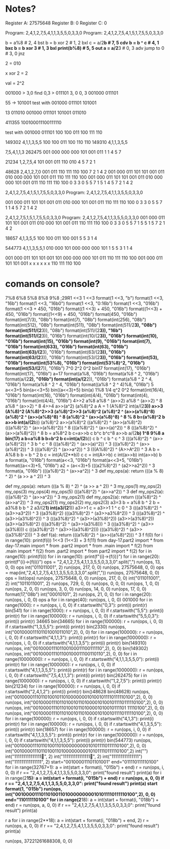 # Notes?
Register A: 27575648
Register B: 0
Register C: 0

Program: 2,4,1,2,7,5,4,1,1,3,5,5,0,3,3,0
Program: 2,4,1,2,7,5,4,1,5,1,7,5,5,0,3,3,0

b = a%8       # 2, 4  bst
b = b xor 2   # 1, 2  bxl
c = a/2**b    # 7, 5  cdv
b = b ^ c     # 4, 1  bxc
b = b xor 3   # 1, 3  bxl
print(b%8)    # 5, 5  out
a = a/2**3       # 0, 3  adv
jump to 0     # 3, 0  jnz

2 = 010

x xor 2 = 2

val = 2^2


001000 > 3,0
find 0,3 > 011101
3, 0    0, 3
001000 011101

55 -> 101001
test with
001000 011101 101001

13
011010
001000 011101 101001 011010

411355 100100011100111110

test with
001000 011101 100 100 011 100 111 110

149302
4,1,1,3,5,5  100 100  011 100 110 110
149310
4,1,1,3,5,5

7,5,4,1,1,3 262475
001 000 000 000 101 001 011
         1   1   4   5   7


21234
1,2,7,5,4
101 001 011 110 010
 4   5   7   2   1

48628
2,4,1,2,7,0
001 011 110 111 110 100
     7   2   1   4   2
001 000 011 101 101 001 011 010 000 000 101 001 011 110 111 110 100
001 000 011 101 101 001 011 010 000 000 101 001 011 110 111 110 100
 0   3   3   0   5   5   7   1   5   1   4   5   7   2   1   4   2

2,4,1,2,7,5,4,1,5,1,7,5,5,0,3,3,0
Program: 2,4,1,2,7,5,4,1,1,3,5,5,0,3,3,0

001 000 011 101 101 001 011 010 000 101 001 011 110 111 110 100
 0   3   3   0   5   5   7   1   1   4   5   7   2   1   4   2

2,4,1,2,7,5,1,5,1,7,5,5,0,3,3,0
Program: 2,4,1,2,7,5,4,1,1,3,5,5,0,3,3,0
001 000 011 101 101 001 011 010 000 101 001 011 110 111 110 100
 0   3   3   0   5   5   7   1   5   5   1   5   7   2   1   4   2

18657
4,1,3,5,5
100 100 011 100 001
 5   5   3   1  4

544773
4,1,1,3,5,5,1
010 000 101 000 000 000 101
 1   5   5   3   1   1    4

001 000 011 101 101 001 101 000 000 000 101 011 110 111 110 100
001 000 011 101 101 001  x   x   x   x   x   x 110 111 110 100








# comands on console?

7%8
6%8
5%8
8%8
9%8
;29R1 <<3
1 <<3
format(1 <<3, "b")
format(1 <<3, "16b")
format(1 <<3, "16b0")
format(1 <<3, "0:16b")
format(1 <<3, "016b")
format(1 <<3 + 450, "016b")
format((1 <<3) + 450, "016b")
format((1<<3) + 450, "016b")
format((1<<9) + 450, "016b")
format(450, "016b")
format(int(7/3), "08b")
format(int(7), "08b")
format(int(256), "08b")
format(int(512), "08b")
format(int(511), "08b")
format(int(511/2**3), "08b")
format(int(511/(2**3)), "08b")
format(int(511/(2**3)), "16b")
format(int(511/(2**3)), "016b")
format(int(10/(2**3)), "016b")
format(int(10), "016b")
format(int(15), "016b")
format(int(9), "016b")
format(int(7), "016b")
format(int(633), "016b")
format(int(63), "016b")
format(int(63)/(2**3), "016b")
format(int(63/(2**3)), "016b")
format(int(63/(2**3)), "016b")
format(int(53/(2**3)), "016b")
format(int(53), "016b")
format(int(53%8), "016b")
format(int(53%8)^2, "016b")
format(int(53/(2**7)), "016b")
7^0
2^2
0^2
bin17
format(int(17), "016b")
format(int(17), "016b")
a=17
format(a%8, "016b")
format(a%8 ^ 2, "016b")
format(a/(2**2), "016b")
format(int(a/(2**2)), "016b")
format(a%8 ^ 2 ^ 4, "016b")
format(a%8 ^ 2 ^ 4, "016b")
format((a%8 ^ 2 ^ 4)%8, "016b")
5
a<<3+5
bin(a<<3+5)
bin((a<<3)+5)
bin(a)
1%8
1/4
q^2
0^2
format(int(16/4), "016b")
format(int(16), "016b")
format(int(4/4), "016b")
format(int(4), "016b")
format(int(4/4), "016b")
4>>2
a%8
a%8 ^ (a>>2)
a%8 ^ (a>>2) ^ 8
a%8 ^ (a>>2) ^ 8
4>>4
a>>(a^2)
(a%8)^2
a
A = 1
(A%8)^2
int(a/(2**3))
a>>3
(A%8)^2
(A%8)^2>>3
(a%8)^2>>3
(a%8)^2
(a%8)^2 ^ (a>>(a%8)^8)
(a%8)^2 ^ (a>>(a%8)^8) ^ 8
(a%8)^2 ^ (a>>(a%8)^8) ^ 8 % 8
b=(a%8)^2
b
a>>b
int(a/(2**b))
(a%8)^2
a>>(a%8)^2
((a%8)^2) ^ (a>>(a%8)^2)
(((a%8)^2) ^ (a>>(a%8)^2)) ^ 8
(((a%8)^2) ^ (a>>(a)^2)) ^ 8
(((a%8)^2) ^ (a>>(a%8)^2)) ^ 8
b = a%8^2
b
c=a>>b
c
b^c
b^c^8
a>>b
a/(2**b)
1^8
9%8
a
bin(17)
a
b=a%8
b
b=b^2
b
c=int(a/(2**b))
c
b ^ c
b ^ c ^ 3
(((a%8)^2) ^ (a>>(a%8)^2)) ^ 3
b ^ c ^ 8
(((a%8)^2) ^ (a>>(a)^2)) ^ 3
(((a%8)^2) ^ (a>>(a%8)^2)) ^ 3
(((a%8)^2) ^ (a>>a^2)) ^ 3
(((A%8)^2) ^ (A>>A^2)) ^ 3
A
b = A%8
b
b = b ^ 2
b
c = int(A/(2**b))
c
c = int(A>>b)
c
 int(a>>b)
int(a>>b)
b
a
format(a, "016b")
format(a<<3, "016b")
format(a<<3+5, "016b")
format((a<<3)+5, "016b")
a2 = (a<<3)+5
(((a2%8)^2) ^ (a2>>a2^2)) ^ 3
format(a, "016b")
(((a%8)^2) ^ (a>>a^2)) ^ 3
    def my_ops(a):
        return (((a % 8) ^ 2) ^ (a >> a ^ 2)) ^ 3

def my_ops(a):
    return (((a % 8) ^ 2) ^ (a >> a ^ 2)) ^ 3
my_ops(1)
my_ops(2)
my_ops(3)
my_ops(4)
my_ops(5)
(((a%8)^2) ^ (a>>a^2)) ^ 3
def my_ops2(a):
     (((a%8)^2) ^ (a>>a^2)) ^ 3
my_ops2(1)
def my_ops2(a):
     return (((a%8)^2) ^ (a>>a^2)) ^ 3
my_ops2(1)
my_ops2(2)
my_ops2(3)
a3=3
b = a%8
b ^ 2
b = a3%8
b
b ^ 2
a3/(2**1)
int(a3/(2**1))
a3>>1
c = a3>>1
1 ^ c
0 ^ 3
(((a3%8)^2) ^ (a3>>a3^2)) ^ 3
((a3%8)^2)
(((a3%8)^2) ^ (a3>>a3%8^2)) ^ 3
(((a3%8)^2) ^ (a3>>(a3%8)^2)) ^ 3
(((a3%8)^2) ^ (a3>>(a3%8)^2))
(a3>>(a3%8)^2))
(a3>>(a3%8)^2)
(((a3%8)^2) ^ (a3>>(a3%8))) ^ 3
(((a3%8)^2) ^ (a3>>(a3%8)))
c
(((a3%8)^2) ^ (a3>>((a3%8)^2)))
(((a3%8)^2) ^ (a3>>((a3%8)^2))) ^ 3
def f(a):
    return (((a%8)^2) ^ (a>>((a%8)^2))) ^ 3
f
f(0)
for i in range(10):
    print(f(i))
1<<3
(1<<3) + 3
f(11)
from day-17.part2 import *
from day-17.main import *
from .part2 import *
from .main import *
f(2)
from .main import *
f(2)
from .part2 import *
from part2 import *
f(2)
for i in range(10):
    print(f(i))
for i in range(10):
    print(f"{i}->{f(i)}")
for i in range(20):
    print(f"{i}->{f(i)}")
ops = "2,4,1,2,7,5,4,1,1,3,5,5,0,3,3,0".split(",")
run(ops, 13, 0, 0)
ops
int("011011001", 2)
run(ops, 217, 0, 0)
run(ops, 27575648, 0, 0)
ops = map(int,"2,4,1,2,7,5,4,1,1,3,5,5,0,3,3,0".split(","))
run(ops, 27575648, 0, 0)
ops = list(ops)
run(ops, 27575648, 0, 0)
run(ops, 217, 0, 0)
int("011011001", 2)
int("1011011001", 2)
run(ops, 729, 0, 0)
run(ops, 0, 0, 0)
run(ops, 1, 0, 0)
run(ops, 2, 0, 0)
run(ops, 3, 0, 0)
run(ops, 14, 0, 0)
run(ops, 17, 0, 0)
format(17,"08b")
int("00010101", 2)
run(ops, 21, 0, 0)
for i in range(20):
    run(ops, i, 0, 0)
ops
a
for i in range(40):
    run(ops, i, 0, 0)
001000
for i in range(1000):
    r = run(ops, i, 0, 0)
    if r.startswith("0,3"):
        print(i)
        print(r)
bin(541)
for i in range(1000):
    r = run(ops, i, 0, 0)
    if r.startswith("5,5"):
        print(i)
        print(r)
for i in range(100000):
    r = run(ops, i, 0, 0)
    if r.startswith("5,5,0,3"):
        print(i)
        print(r)
34665
bin(34665)
for i in range(100000):
    r = run(ops, i, 0, 0)
    if r.startswith("1,3,5,5"):
        print(i)
        print(r)
bin(2330)
run(ops, int("001000011101101001011010",2), 0, 0)
for i in range(100000):
    r = run(ops, i, 0, 0)
    if r.startswith("4,1,1,3"):
        print(i)
        print(r)
for i in range(1000000):
    r = run(ops, i, 0, 0)
    if r.startswith("4,1,1,3,5"):
        print(i)
        print(r)
bin(149310)
run(ops, int("001000011101100100011100111110",2), 0, 0)
bin(149302)
run(ops, int("001000011101100100011100110110",2), 0, 0)
for i in range(10000000):
    r = run(ops, i, 0, 0)
    if r.startswith("4,1,1,3,5,5,0"):
        print(i)
        print(r)
for i in range(1000000):
    r = run(ops, i, 0, 0)
    if r.startswith("4,1,1,3,5,5"):
        print(i)
        print(r)
for i in range(1000000):
    r = run(ops, i, 0, 0)
    if r.startswith("7,5,4,1,1,3"):
        print(i)
        print(r)
bin(262475)
for i in range(1000000):
    r = run(ops, i, 0, 0)
    if r.startswith("1,2,7,5"):
        print(i)
        print(r)
bin(21234)
for i in range(100000):
    r = run(ops, i, 0, 0)
    if r.startswith("2,4,1,2"):
        print(i)
        print(r)
bin()48628
bin(48628)
run(ops, int("001000011101101001011010000000101001011110111110100",2), 0, 0)
run(ops, int("001000011101101001011010000101001011110111110100",2), 0, 0)
run(ops, int("0010000111011010010110100001010010111101 11110100",2), 0, 0)
run(ops, int("001000011101101001011010000101001011110111110100",2), 0, 0)
for i in range(100000):
    r = run(ops, i, 0, 0)
    if r.startswith("4,1,3"):
        print(i)
        print(r)
for i in range(100000):
    r = run(ops, i, 0, 0)
    if r.startswith("4,1,3,5,5"):
        print(i)
        print(r)
bin(18657)
for i in range(100000):
    r = run(ops, i, 0, 0)
    if r.startswith("4,1,1,3,5,5"):
        print(i)
        print(r)
for i in range(1000000):
    r = run(ops, i, 0, 0)
    if r.startswith("4,1,1,3,5,5"):
        print(i)
        print(r)
bin(544773)
run(ops, int("001000011101101001101000000000101011110111110100",2), 0, 0)
int("001000011101101001101000000000101011110111110100",2)
int("")
int("111111111111111", 2)
int("111111111111111", 2)
int("111111111111111")
int("111111111111111", 2)
start="001000011101101001"
end="011110111110100"
for i in range(32767+1):
    a = int(start + format(i, "015b") + end)
    r = run(ops, i, 0, 0)
    if r == "2,4,1,2,7,5,4,1,1,3,5,5,0,3,3,0":
        print("found result")
        print(a)
for i in range(2**15):
    a = int(start + format(i, "015b") + end)
    r = run(ops, a, 0, 0)
    if r == "2,4,1,2,7,5,4,1,1,3,5,5,0,3,3,0":
        print("found result")
        print(a)
start
format(1, "015b")
run(ops, int("001000011101101001101000000000101011110111110100",2), 0, 0)
end="110111110100"
for i in range(2**18):
    a = int(start + format(i, "018b") + end)
    r = run(ops, a, 0, 0)
    if r == "2,4,1,2,7,5,4,1,1,3,5,5,0,3,3,0":
        print("found result")
        print(a)

r
a
for i in range(2**18):
    a = int(start + format(i, "018b") + end, 2)
    r = run(ops, a, 0, 0)
    if r == "2,4,1,2,7,5,4,1,1,3,5,5,0,3,3,0":
        print("found result")
        print(a)

run(ops, 37221261688308, 0, 0)

